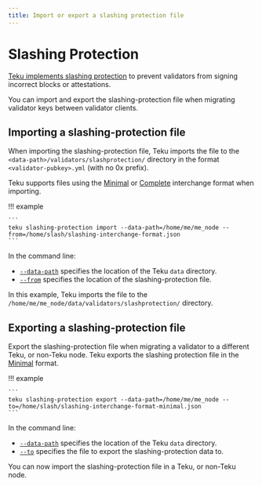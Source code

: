 ```yaml
---
title: Import or export a slashing protection file
---
```


# Slashing Protection

[Teku implements slashing protection] to prevent validators from signing incorrect
blocks or attestations.

You can import and export the slashing-protection file when migrating validator keys between
validator clients.

## Importing a slashing-protection file

When importing the slashing-protection file, Teku imports the file to the
`<data-path>/validators/slashprotection/` directory in the format `<validator-pubkey>.yml`
(with no 0x prefix).

Teku supports files using the [Minimal] or [Complete] interchange format when importing.

!!! example

    ```
    teku slashing-protection import --data-path=/home/me/me_node --from=/home/slash/slashing-interchange-format.json
    ```

In the command line:

* [`--data-path`](../Reference/CLI/Subcommands/Slashing-Protection.md#data-path) specifies the
    location of the Teku `data` directory.
* [`--from`](../Reference/CLI/Subcommands/Slashing-Protection.md#from) specifies the location of the
    slashing-protection file.

In this example, Teku imports the file to the `/home/me/me_node/data/validators/slashprotection/` directory.

## Exporting a slashing-protection file

Export the slashing-protection file when migrating a validator to a different Teku, or non-Teku
node. Teku exports the slashing protection file in the [Minimal] format.

!!! example

    ```
    teku slashing-protection export --data-path=/home/me/me_node --to=/home/slash/slashing-interchange-format-minimal.json
    ```

In the command line:

* [`--data-path`](../Reference/CLI/Subcommands/Slashing-Protection.md#data-path_1) specifies the location of the
    Teku `data` directory.
* [`--to`](../Reference/CLI/Subcommands/Slashing-Protection.md#to) specifies the file to export the
    slashing-protection data to.

You can now import the slashing-protection file in a Teku, or non-Teku node.

<!--links -->
[Teku implements slashing protection]: ../Concepts/Slashing-Protection.md
[data path directory when starting Teku]: ../Reference/CLI/CLI-Syntax.md#data-path
[Minimal]: https://hackmd.io/@sproul/Bk0Y0qdGD#Format-2-Minimal
[Complete]: https://hackmd.io/@sproul/Bk0Y0qdGD#Format-1-Complete
